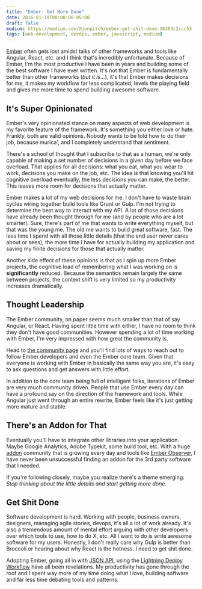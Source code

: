 ```yaml
---
title: "Ember: Get More Done"
date: 2016-01-18T00:00:00-05:00
draft: false
medium: https://medium.com/@jonpitch/ember-get-shit-done-36383c2ccc53
tags: [web-development, devops, ember, javascript, medium]
---
```


[Ember](http://emberjs.com/) often gets lost amidst talks of other frameworks and tools like Angular, React, etc. and I think that's incredibly unfortunate. Because of Ember, I'm the most productive I have been in years and building some of the best software I have ever written. It's not that Ember is fundamentally better than other frameworks (*but it is...*), it's that Ember makes decisions for me, it makes my workflow far less complicated, levels the playing field and gives me more time to spend building awesome software.

<!--more-->

## It's Super Opinionated
Ember's very opinionated stance on many aspects of web development is my favorite feature of the framework. It's something you either love or hate. Frankly, both are valid opinions. Nobody wants to be told how to do their job, because murica', and I completely understand that sentiment.

There's a school of thought that I subscribe to that as a human, we're only capable of making a set number of decisions in a given day before we face overload. That applies for all decisions: what you eat, what you wear to work, decisions you make on the job, etc. The idea is that knowing you'll hit cognitive overload eventually, the less decisions you can make, the better. This leaves more room for decisions that actually matter.

Ember makes a lot of my web decisions for me. I don't have to waste brain cycles wiring together build tools like Grunt or Gulp. I'm not trying to determine the best way to interact with my API. A lot of those decisions have already been thought through for me (and by people who are a lot smarter). Sure, there's part of me that wants to write everything myself, but that was the young me. The old me wants to build great software, fast. The less time I spend with all those little details (that the end user never cares about or sees), the more time I have for actually building my application and saving my finite decisions for those that actually matter.

Another side effect of these opinions is that as I spin up more Ember projects, the cognitive load of remembering what I was working on is **significantly** reduced. Because the semantics remain largely the same between projects, the context shift is very limited so my productivity increases dramatically.

## Thought Leadership
The Ember community, on paper seems much smaller than that of say Angular, or React. Having spent little time with either, I have no room to think they don't have good communities. However spending a lot of time working with Ember, I'm very impressed with how great the community is.

Head to [the community page](http://emberjs.com/community/) and you'll find lots of ways to reach out to fellow Ember developers and even the Ember core team. Given that everyone is working with Ember in basically the same way you are, it's easy to ask questions and get answers with little effort.

In addition to the core team being full of intelligent folks, iterations of Ember are very much community driven. People that use Ember every day can have a profound say on the direction of the framework and tools. While Angular just went through an entire rewrite, Ember feels like it's just getting more mature and stable.

## There's an Addon for That
Eventually you'll have to integrate other libraries into your application. Maybe Google Analytics, Adobe Typekit, some build tool, etc. With a huge [addon](http://www.emberaddons.com/) community that is growing every day and tools like [Ember Observer](http://emberobserver.com/), I have never been unsuccessful finding an addon for the 3rd party software that I needed.

If you're following closely, maybe you realize there's a theme emerging: *Stop thinking about the little details and start getting more done.*

## Get Shit Done
Software development is hard. Working with people, business owners, designers, managing agile stories, devops, it's all a lot of work already. It's also a tremendous amount of mental effort arguing with other developers over which tools to use, how to do X, etc. All I want to do is write awesome software for my users. Honestly, I don't really care why Gulp is better than Broccoli or hearing about why React is the hotness. I need to get shit done.

Adopting Ember, going all in with [JSON API](http://jsonapi.org/), using the [Lightning Deploy Workflow](http://ember-cli-deploy.com/) have all been revelations. My productivity has gone through the roof and I spent way more of my time doing what I love, building software and far less time debating tools and patterns.
